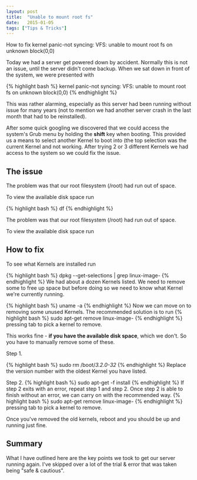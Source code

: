 ```yaml
---
layout: post
title:  "Unable to mount root fs"
date:   2015-01-05
tags: ["Tips & Tricks"]
---
```

How to fix kernel panic-not syncing: VFS: unable to mount root fs on unknown block(0,0)

Today we had a server get powered down by accident. Normally this is not an issue, until the server didn't come backup. When we sat down in front of the system, we were presented with

{% highlight bash %}
kernel panic-not syncing: VFS: unable to mount root fs on unknown block(0,0)
{% endhighlight %}

This was rather alarming, especially as this server had been running without issue for many years (not to mention we had another server crash in the last month that had to be reinstalled).

After some quick googling we discovered that we could access the system's Grub menu by holding the **shift** key when booting. This provided us a means to select another Kernel to boot into (the top selection was the current Kernel and not working. After trying 2 or 3 different Kernels we had access to the system so we could fix the issue.

The issue
---------

The problem was that our root filesystem (/root) had run out of space.

To view the available disk space run

{% highlight bash %}
df
{% endhighlight %}

The problem was that our root filesystem (/root) had run out of space.

To view the available disk space run

How to fix
----------
To see what Kernels are installed run

{% highlight bash %}
dpkg --get-selections | grep linux-image-
{% endhighlight %}
We had about a dozen Kernels listed. We need to remove some to free up space but before doing so we need to know what Kernel we're currently running.

{% highlight bash %}
uname -a
{% endhighlight %}
Now we can move on to removing some unused Kernels. The recommended solution is to run
{% highlight bash %}
sudo apt-get remove linux-image-
{% endhighlight %}
pressing tab to pick a kernel to remove.

This works fine - **if you have the available disk space**, which we don't. So you have to manually remove some of these.

Step 1.

{% highlight bash %}
sudo rm /boot/*3.2.0-32*
{% endhighlight %}
Replace the version number with the oldest Kernel you have listed.

Step 2.
{% highlight bash %}
sudo apt-get -f install
{% endhighlight %}
If step 2 exits with an error, repeat step 1 and step 2. Once step 2 is able to finish without an error, we can carry on with the recommended way.
{% highlight bash %}
sudo apt-get remove linux-image-
{% endhighlight %}
pressing tab to pick a kernel to remove.

Once you've removed the old kernels, reboot and you should be up and running just fine.

Summary
-------
What I have outlined here are the key points we took to get our server running again. I've skipped over a lot of the trial & error that was taken being "safe & cautious".

